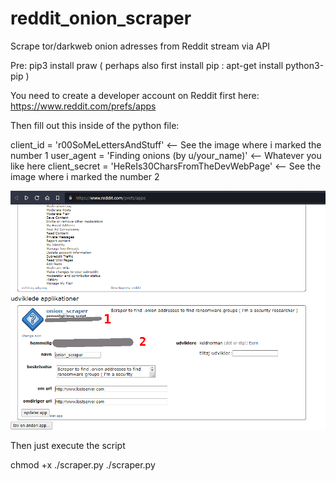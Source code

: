 # reddit_onion_scraper
Scrape tor/darkweb onion adresses from Reddit stream via API 

Pre: pip3 install praw ( perhaps also first install pip : apt-get install python3-pip )

You need to create a developer account on Reddit first here: https://www.reddit.com/prefs/apps

Then fill out this inside of the python file: 

client_id = 'r00SoMeLettersAndStuff'                 <-- See the image where i marked the number 1
user_agent = 'Finding onions (by u/your_name)'       <-- Whatever you like here
client_secret = 'HeReIs30CharsFromTheDevWebPage'     <-- See the image where i marked the number 2

![Application at Reddit dev page](dev.png)

Then just execute the script

chmod +x ./scraper.py 
./scraper.py
